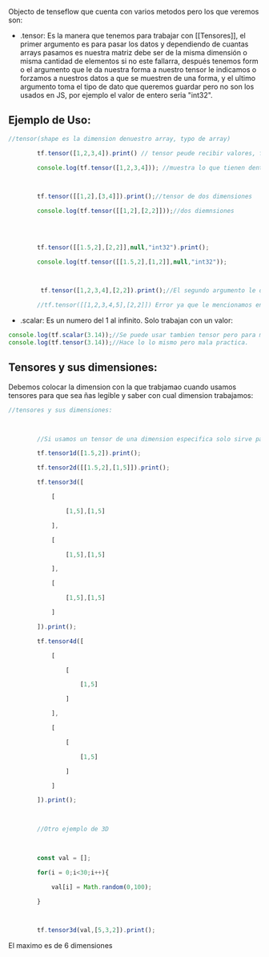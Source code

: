 Objecto de tenseflow que cuenta con varios metodos pero los que veremos son:

- .tensor: Es la manera que tenemos para trabajar con [[Tensores]], el primer argumento es para pasar los datos y dependiendo de cuantas arrays pasamos es nuestra matriz debe ser de la misma dimensión o misma cantidad de elementos si no este fallarra, después tenemos form  o el argumento que le da nuestra forma a nuestro tensor le indicamos o forzamos a nuestros datos a que se muestren de una forma, y el ultimo argumento toma el tipo de dato que queremos guardar pero no son los usados en JS, por ejemplo el valor de entero seria "int32".

## Ejemplo de Uso:

```JavaScript
//tensor(shape es la dimension denuestro array, typo de array)

        tf.tensor([1,2,3,4]).print() // tensor peude recibir valores, formula y tipo;

        console.log(tf.tensor([1,2,3,4])); //muestra lo que tienen dentro del tensor

  

        tf.tensor([[1,2],[3,4]]).print();//tensor de dos dimensiones

        console.log(tf.tensor([[1,2],[2,2]]));//dos diemnsiones

  
  

        tf.tensor([[1.5,2],[2,2]],null,"int32").print();

        console.log(tf.tensor([[1.5,2],[1,2]],null,"int32"));

  

	     tf.tensor([1,2,3,4],[2,2]).print();//El segundo argumento le da la forma que deseamos si colocamos null se pondra por defecto

        //tf.tensor([[1,2,3,4,5],[2,2]]) Error ya que le mencionamos en el segundo arrray que es una matriz de 2 x 2 y hay 3 x 2


```


- .scalar: Es un numero del 1 al infinito. Solo trabajan con un valor:
```javascript
console.log(tf.scalar(3.14));//Se puede usar tambien tensor pero para mas leible se usa scalar para un solo valor
console.log(tf.tensor(3.14));//Hace lo lo mismo pero mala practica.
```


## Tensores y sus dimensiones:

Debemos colocar la dimension con la que trabjamao cuando usamos tensores para que sea ñas legible y saber con cual dimension  trabajamos:

```javascript
//tensores y sus dimensiones:

  

        //Si usamos un tensor de una dimension especifica solo sirve para esa dimension el limite es 6

        tf.tensor1d([1.5,2]).print();

        tf.tensor2d([[1.5,2],[1,5]]).print();

        tf.tensor3d([

            [

                [1,5],[1,5]

            ],

            [

                [1,5],[1,5]

            ],

            [

                [1,5],[1,5]

            ]

        ]).print();

        tf.tensor4d([

            [

                [

                    [1,5]

                ]

            ],

            [

                [

                    [1,5]

                ]

            ]

        ]).print();

  

        //Otro ejemplo de 3D

  

        const val = [];

        for(i = 0;i<30;i++){

            val[i] = Math.random(0,100);

        }

  

        tf.tensor3d(val,[5,3,2]).print();
```

El maximo es de 6 dimensiones